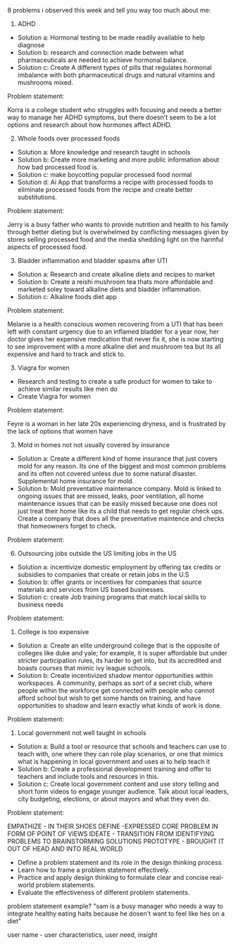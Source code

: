 8 problems i observed this week and tell you way too much about me:

1. ADHD
- Solution a: Hormonal testing to be made readily available to help diagnose
- Solution b: research and connection made between what pharmaceuticals are needed to achieve hormonal balance.
- Solution c: Create A different types of pills that regulates hormonal imbalance with both pharmaceutical drugs and natural vitamins and mushrooms mixed.

Problem statement:

Korra is a college student who struggles with focusing and needs a better way to manage her ADHD symptoms, but there doesn't seem to be a lot options and research about how hormones affect ADHD.


2. Whole foods over processed foods
- Solution a: More knowledge and research taught in schools
- Solution b:  Create more marketing and more public information about how bad processed food is.
- Solution c: make boycotting popular processed food normal
- Solution d: Ai App that transforms a recipe with processed foods to eliminate processed foods from the recipe and create better substitutions.

Problem statement:

Jerry is a busy father who wants to provide nutrition and health to his family through better dieting but is overwhelmed by conflicting messages given by stores selling processed food and the media shedding light on the harmful aspects of processed food. 


3. Bladder inflammation and bladder spasms after UTI 
- Solution a: Research and create alkaline diets and recipes to market
- Solution b: Create a reishi mushroom tea thats more affordable and marketed soley toward alkaline diets and bladder inflammation.
- Solution c: Alkaline foods diet app

Problem statement:

Melanie is a health conscious women recovering from a UTI that has been left with constant urgency due to an inflamed bladder for a year now, her doctor gives her expensive medication that never fix it, she is now starting to see improvement with a more alkaline diet and mushroom tea but its all expensive and hard to track and stick to.

3. Viagra for women
- Research and testing to create a safe product for women to take to achieve similar results like men do
- Create Viagra for women

Problem statement:

Feyre is a woman in her late 20s experiencing dryness, and is frustrated by the lack of options that women have 

3. Mold in homes not not usually covered by insurance 
- Solution a: Create a different kind of home insurance that just covers mold for any reason. Its one of the biggest and most common problems and its often not covered unless due to some natural disaster. Supplemental home insurance for mold.
- Solution b: Mold preventative maintenance company. Mold is linked to ongoing issues that are missed, leaks, poor ventilation, all home maintenance issues that can be easily missed because one does not just treat their home like its a child that needs to get regular check ups. Create a company that does all the preventative maintence and checks that homeowners forget to check.

Problem statement:


6. Outsourcing jobs outside the US limiting jobs in the US
-  Solution a: incentivize domestic employment by offering tax credits or subsidies to companies that create or retain jobs in the U.S
- Solution b: offer grants or incentives for companies that source materials and services from US based businesses. 
- Solution c: create Job training programs that match local skills to business needs

Problem statement:


1. College is too expensive
- Solution a: Create an elite underground college that is the opposite of colleges like duke and yale; for example, it is super affordable but under stricter participation rules, its harder to get into, but its accredited and boasts courses that mimic ivy league schools. 
- Solution b: Create incentivized shadow mentor opportunities within workspaces. A community, perhaps as sort of a secret club, where people within the workforce get connected with people who cannot afford school but wish to get some hands on training, and have opportunities to shadow and learn exactly what kinds of work is done. 

Problem statement:


1.  Local government not well taught in schools
- Solution a: Build a tool or resource that schools and teachers can use to teach with, one where they can role play scenarios, or one that mimics what is happening in local government and uses ai to help teach it
- Solution b: Create a professional development training and offer to teachers and include tools and resources in this.
- Solution c: Create local government content and use story telling and short form videos to engage younger audience. Talk about local leaders, city budgeting, elections, or about mayors and what they even do. 

Problem statement:


EMPATHIZE - IN THEIR SHOES
DEFINE -EXPRESSED CORE PROBLEM IN FORM OF POINT OF VIEWS
IDEATE - TRANSITION FROM IDENTIFYING PROBLEMS TO BRAINSTORMING SOLUTIONS
PROTOTYPE - BROUGHT IT OUT OF HEAD AND INTO REAL WORLD


- Define a problem statement and its role in the design thinking process. 
- Learn how to frame a problem statement effectively. 
- Practice and apply design thinking to formulate clear and concise real-world problem statements.
- Evaluate the effectiveness of different problem statements.


problem statement example?
"sam is a busy manager who needs a way to integrate healthy eating haits because he dosen't want to feel like hes on a diet"

user name - user characteristics, user need, insight